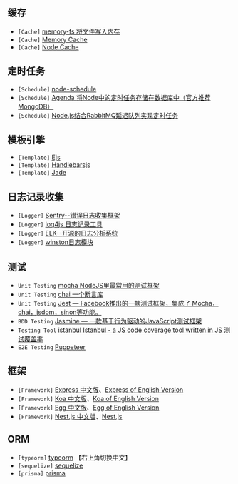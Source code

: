 ## 缓存
- `[Cache]` [memory-fs 将文件写入内存](https://github.com/webpack/memory-fs)
- `[Cache]` [Memory Cache](https://github.com/ptarjan/node-cache#readme)
- `[Cache]` [Node Cache](https://github.com/mpneuried/nodecache)

## 定时任务
- `[Schedule]` [node-schedule ](https://github.com/node-schedule/node-schedule)
- `[Schedule]` [Agenda 将Node中的定时任务存储在数据库中（官方推荐MongoDB）](https://github.com/agenda/agenda)
- `[Schedule]` [Node.js结合RabbitMQ延迟队列实现定时任务](/docs/microservice/rabbitmq-base.md#RabbitMQ延迟队列实现定时任务)

## 模板引擎
- `[Template]` [Ejs](https://ejs.co/)
- `[Template]` [Handlebarsjs](https://handlebarsjs.com/)
- `[Template]` [Jade](http://jade-lang.com/)

## 日志记录收集
- `[Logger]` [Sentry--错误日志收集框架](https://sentry.io/welcome/)
- `[Logger]` [log4js 日志记录工具](https://github.com/log4js-node/log4js-node)
- `[Logger]` [ELK--开源的日志分析系统](https://www.elastic.co/cn/products)
- `[Logger]` [winston日志模块](https://github.com/winstonjs/winston)

## 测试
* `Unit Testing` [mocha NodeJS里最常用的测试框架](https://mochajs.org/)
* `Unit Testing` [chai 一个断言库](http://www.chaijs.com/api/)
* `Unit Testing` [Jest — Facebook推出的一款测试框架，集成了 Mocha，chai，jsdom，sinon等功能。](https://jestjs.io/)
* `BDD Testing` [Jasmine — 一款基于行为驱动的JavaScript测试框架](https://jasmine.github.io/)
* `Testing Tool` [istanbul Istanbul - a JS code coverage tool written in JS 测试覆盖率](https://github.com/gotwarlost/istanbul)
* `E2E Testing` [Puppeteer](https://github.com/GoogleChrome/puppeteer)

## 框架
- `[Framework]` [Express 中文版](http://www.expressjs.com.cn/)、[Express of English Version](http://www.expressjs.com.cn/)
- `[Framework]` [Koa 中文版](https://koajs.com/)、[Koa of English Version](https://koajs.com/)
- `[Framework]` [Egg 中文版](https://eggjs.org/zh-cn/intro/quickstart.html)、[Egg of English Version](https://eggjs.org/en/intro/quickstart.html)
- `[Framework]` [Nest.js 中文版](https://docs.nestjs.cn/)、[Nest.js](https://docs.nestjs.com/)

## ORM
- `[typeorm]` [typeorm](https://typeorm.io/) 【右上角切换中文】 
- `[sequelize]` [sequelize](http://docs.sequelizejs.com/)
- `[prisma]` [prisma](https://www.prisma.io/docs)